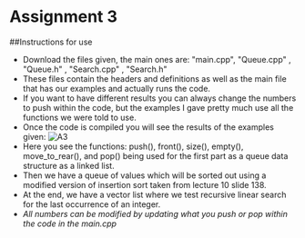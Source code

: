 # Assignment 3
##Instructions for use
- Download the files given, the main ones are: "main.cpp", "Queue.cpp" , "Queue.h" , "Search.cpp" , "Search.h"
- These files contain the headers and definitions as well as the main file that has our examples and actually runs the code.
- If you want to have different results you can always change the numbers to push within the code, but the examples I gave pretty much use all the functions we were told to use.
- Once the code is compiled you will see the results of the examples given:
![A3](https://github.com/user-attachments/assets/4d71d936-d8ee-4e02-a030-706dcdeaf22a)
-  Here you see the functions: push(), front(), size(), empty(), move_to_rear(), and pop() being used for the first part as a queue data structure as a linked list.
-  Then we have a queue of values which will be sorted out using a modified version of insertion sort taken from lecture 10 slide 138.
-  At the end, we have a vector list where we test recursive linear search for the last occurrence of an integer.
-  *All numbers can be modified by updating what you push or pop within the code in the main.cpp*



